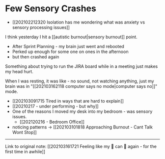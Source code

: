 # Few Sensory Crashes
- [[202102212320 Isolation has me wondering what was anxiety vs sensory processing issues]]

I think yesterday I hit a [[autistic burnout|sensory burnout]] point. 
- After Sprint Planning - my brain just went and rebooted 
- Perked up enough for some one on ones in the afternoon 
- but then crashed again

Something about trying to run the JIRA board while in a meeting just makes my head hurt.

When I was resting, it was like - no sound, not watching anything, just my brain was in "[[202103162118  computer says no mode|computer says no]]" mode. 

- [[202103091715 Tired in ways that are hard to explain]]
- [[20210217 - under performing - but why]]
- One of the reasons I moved my desk into my bedroom - was sensory issues. 
	- [[202120216 - Bedroom Office]]
- noticing patterns -> [[202103101818 Approaching Burnout - Cant Talk Wont Stop]]
---

Link to original note: [[202103161721 Feeling like my 🧠 can 🧠 again - for the first time in awhile]]
